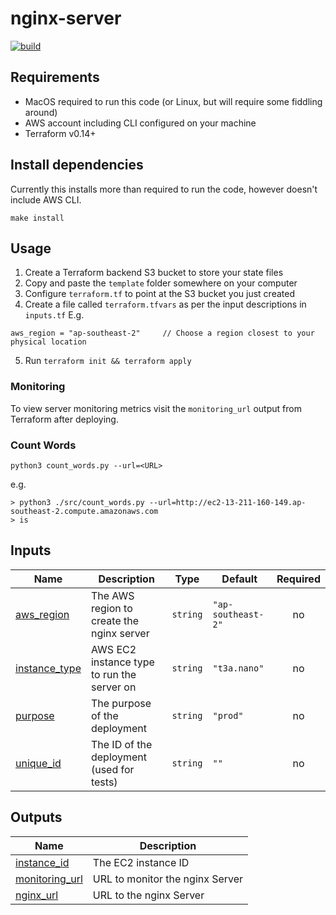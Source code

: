 # nginx-server

[![build](https://github.com/wahlfeld/nginx-server/actions/workflows/build.yml/badge.svg)](https://github.com/wahlfeld/nginx-server/actions/workflows/build.yml)

## Requirements

* MacOS required to run this code (or Linux, but will require some fiddling
  around)
* AWS account including CLI configured on your machine
* Terraform v0.14+

## Install dependencies

Currently this installs more than required to run the code, however doesn't
include AWS CLI.

`make install`

## Usage

1. Create a Terraform backend S3 bucket to store your state files
2. Copy and paste the `template` folder somewhere on your computer
3. Configure `terraform.tf` to point at the S3 bucket you just created
4. Create a file called `terraform.tfvars` as per the input descriptions in
   `inputs.tf` E.g.
```
aws_region = "ap-southeast-2"     // Choose a region closest to your physical location
```
5. Run `terraform init && terraform apply`

### Monitoring

To view server monitoring metrics visit the `monitoring_url` output from
Terraform after deploying. 

### Count Words
`python3 count_words.py --url=<URL>`

e.g. 
```
> python3 ./src/count_words.py --url=http://ec2-13-211-160-149.ap-southeast-2.compute.amazonaws.com
> is
```

<!-- BEGIN_TF_DOCS -->
## Inputs

| Name | Description | Type | Default | Required |
|------|-------------|------|---------|:--------:|
| <a name="input_aws_region"></a> [aws\_region](#input\_aws\_region) | The AWS region to create the nginx server | `string` | `"ap-southeast-2"` | no |
| <a name="input_instance_type"></a> [instance\_type](#input\_instance\_type) | AWS EC2 instance type to run the server on | `string` | `"t3a.nano"` | no |
| <a name="input_purpose"></a> [purpose](#input\_purpose) | The purpose of the deployment | `string` | `"prod"` | no |
| <a name="input_unique_id"></a> [unique\_id](#input\_unique\_id) | The ID of the deployment (used for tests) | `string` | `""` | no |

## Outputs

| Name | Description |
|------|-------------|
| <a name="output_instance_id"></a> [instance\_id](#output\_instance\_id) | The EC2 instance ID |
| <a name="output_monitoring_url"></a> [monitoring\_url](#output\_monitoring\_url) | URL to monitor the nginx Server |
| <a name="output_nginx_url"></a> [nginx\_url](#output\_nginx\_url) | URL to the nginx Server |
<!-- END_TF_DOCS -->
